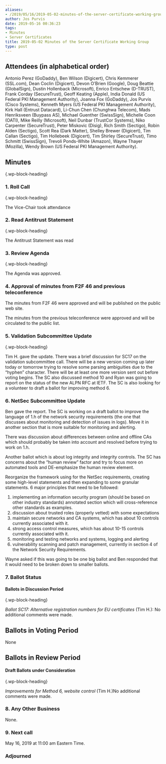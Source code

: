 ```yaml
---
aliases:
- /2019/05/16/2019-05-02-minutes-of-the-server-certificate-working-group/
author: Jos Purvis
date: 2019-05-16 00:36:23
tags:
- Minutes
- Server Certificates
title: 2019-05-02 Minutes of the Server Certificate Working Group
type: post
---
```


## Attendees (in alphabetical order)

Antonio Perez (GoDaddy), Ben Wilson (Digicert), Chris Kemmerer (SSL.com), Dean Coclin (Digicert), Devon O’Brien (Google), Doug Beattie (GlobalSign), Dustin Hollenback (Microsoft), Enrico Entschew (D-TRUST), Frank Corday (SecureTrust), Geoff Keating (Apple), India Donald (US Federal PKI Management Authority), Joanna Fox (GoDaddy), Jos Purvis (Cisco Systems), Kenneth Myers (US Federal PKI Management Authority), Kirk Hall (Entrust Datacard), Li-Chun Chen (Chunghwa Telecom), Mads Henriksveen (Buypass AS), Michael Guenther (SwissSign), Michelle Coon (OATI), Mike Reilly (Microsoft), Neil Dunbar (TrustCor Systems), Niko Carpenter (SecureTrust), Peter Miskovic (Disig), Rich Smith (Sectigo), Robin Alden (Sectigo), Scott Rea (Dark Matter), Shelley Brewer (Digicert), Tim Callan (Sectigo), Tim Hollebeek (Digicert), Tim Shirley (SecureTrust), Timo Schmitt (SwissSign), Trevoli Ponds-White (Amazon), Wayne Thayer (Mozilla), Wendy Brown (US Federal PKI Management Authority).

## Minutes

{.wp-block-heading}

### 1. Roll Call

{.wp-block-heading}

The Vice-Chair took attendance

### 2. Read Antitrust Statement

{.wp-block-heading}

The Antitrust Statement was read

### 3. Review Agenda

{.wp-block-heading}

The Agenda was approved.

### 4. Approval of minutes from F2F 46 and previous teleconference

The minutes from F2F 46 were approved and will be published on the public web site.

The minutes from the previous teleconference were approved and will be circulated to the public list.

### 5. Validation Subcommittee Update

{.wp-block-heading}

Tim H. gave the update. There was a brief discussion for SC17 on the validation subcommittee call. There will be a new version coming up later today or tomorrow trying to resolve some parsing ambiguities due to the “hyphen” character. There will be at least one more version sent out before voting begins. The SC also discussed method 10 and Ryan was going to report on the status of the new ALPN RFC at IETF. The SC is also looking for a volunteer to draft a ballot for improving method 6.

### 6. NetSec Subcommittee Update

Ben gave the report. The SC is working on a draft ballot to improve the language of 1.h of the network security requirements (the one that discusses about monitoring and detection of issues in logs). Move it in another section that is more suitable for monitoring and alerting.

There was discussion about differences between online and offline CAs which should probably be taken into account and resolved before trying to work on 1.h.

Another ballot which is about log integrity and integrity controls. The SC has concerns about the “human review” factor and try to focus more on automated tools and DE-emphasize the human review element.

Reorganize the framework using for the NetSec requirements, creating some high-level statements and then expanding to some granular statements. 6 major principles that need to be followed:

1. implementing an information security program (should be based on other industry standards) annotated section which will cross-reference other standards as examples.
1. discussion about trusted roles (properly vetted) with some expectations
1. maintain secure networks and CA systems, which has about 10 controls currently associated with it.
1. strong access control measures, which has about 10-15 controls currently associated with it.
1. monitoring and testing networks and systems, logging and alerting
1. vulnerability scanning and patch management, currently in section 4 of the Network Security Requirements.

Wayne asked if this was going to be one big ballot and Ben responded that it would need to be broken down to smaller ballots.

### 7. Ballot Status

#### Ballots in Discussion Period

{.wp-block-heading}

_Ballot SC17: Alternative registration numbers for EU certificates_ (Tim H.): No additional comments were made.

## Ballots in Voting Period

None

## Ballots in Review Period

#### Draft Ballots under Consideration

{.wp-block-heading}

_Improvements for Method 6, website control_ (Tim H.)No additional comments were made.

### 8. Any Other Business

None.

### 9. Next call

May 16, 2019 at 11:00 am Eastern Time.

### Adjourned
